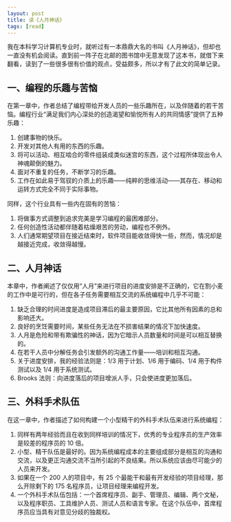 ```yaml
---
layout: post
title: 读《人月神话》
tags: [read]
---
```



我在本科学习计算机专业时，就听过有一本鼎鼎大名的书叫《人月神话》，但却也一直没有机会阅读。直到前一阵子在北邮的图书馆中无意发现了这本书，就借下来翻看，读到了一些很多很有价值的观点，受益颇多，所以才有了此文的简单记录。


## 一、编程的乐趣与苦恼

在第一章中，作者总结了编程带给开发人员的一些乐趣所在，以及伴随着的若干苦恼。编程行业“满足我们内心深处的创造渴望和愉悦所有人的共同情感”提供了五种乐趣：

1. 创建事物的快乐。
2. 开发对其他人有用的东西的乐趣。
3. 将可以活动、相互啮合的零件组装成类似迷宫的东西，这个过程所体现出令人神魂颠倒的魅力。
4. 面对不重复的任务，不断学习的乐趣。
5. 工作在如此易于驾驭的介质上的乐趣——纯粹的思维活动——其存在、移动和运转方式完全不同于实际事物。

同样，这个行业具有一些内在固有的苦恼：

1. 将做事方式调整到追求完美是学习编程的最困难部分。
2. 任何创造性活动都伴随着枯燥艰苦的劳动，编程也不例外。
3. 人们通常期望项目在接近结束时，软件项目能收敛得快一些，然而，情况却是越接近完成，收敛得越慢。


## 二、人月神话

本章中，作者阐述了仅仅用“人月”来进行项目的进度安排是不正确的，它在割小麦的工作中是可行的，但在各子任务需要相互交流的系统编程中几乎不可能：

1. 缺乏合理的时间进度是造成项目滞后的最主要原因，它比其他所有因素的总和影响还大。
2. 良好的烹饪需要时间，某些任务无法在不损害结果的情况下加快速度。
3. 人月是危险和带有欺骗性的神话，因为它暗示人员数量和时间是可以相互替换的。
4. 在若干人员中分解任务会引发额外的沟通工作量——培训和相互沟通。
5. 关于进度安排，我的经验法则是：1/3 用于计划、1/6 用于编码、1/4 用于构件测试以及 1/4 用于系统测试。
6. Brooks 法则：向进度落后的项目增派人手，只会使进度更加落后。


## 三、外科手术队伍

在这一章中，作者描述了如何构建一个小型精干的外科手术队伍来进行系统编程：

1. 同样有两年经验而且在收到同样培训的情况下，优秀的专业程序员的生产效率是较差的程序员的 10 倍。
2. 小型、精干队伍是最好的。因为系统编程成本的主要组成部分是相互的沟通和交流，以及更正沟通交流不当所引起的不良结果。所以系统应该由尽可能少的人员来开发。
3. 如果在一个 200 人的项目中，有 25 个最能干和最有开发经验的项目经理，那么开除剩下的 175 名程序员，让项目经理来编程开发。
4.  一个外科手术队伍包括：一个首席程序员、副手、管理员、编辑、两个文秘，以及程序职员、工具维护人员、测试人员和语言专家。在这个队伍中，首席程序员应当具有对意见分歧的独裁权。
